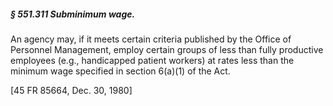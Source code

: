 ##### § 551.311 Subminimum wage. #####

An agency may, if it meets certain criteria published by the Office of Personnel Management, employ certain groups of less than fully productive employees (e.g., handicapped patient workers) at rates less than the minimum wage specified in section 6(a)(1) of the Act.

[45 FR 85664, Dec. 30, 1980]
